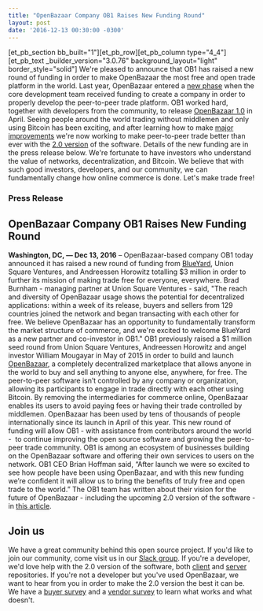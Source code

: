 ```yaml
---
title: "OpenBazaar Company OB1 Raises New Funding Round" 
layout: post
date: '2016-12-13 00:30:00 -0300'
---
```

        
\[et\_pb\_section bb\_built="1"\]\[et\_pb\_row\]\[et\_pb\_column type="4\_4"\]\[et\_pb\_text \_builder\_version="3.0.76" background\_layout="light" border\_style="solid"\] We're pleased to announce that OB1 has raised a new round of funding in order to make OpenBazaar the most free and open trade platform in the world. Last year, OpenBazaar entered a [new phase](https://blog.openbazaar.org/openbazaar-is-entering-a-new-phase-with-funding/#.WE8BeYgrKfY) when the core development team received funding to create a company in order to properly develop the peer-to-peer trade platform. OB1 worked hard, together with developers from the community, to release [OpenBazaar 1.0](https://openbazaar.org/) in April. Seeing people around the world trading without middlemen and only using Bitcoin has been exciting, and after learning how to make [major improvements](https://blog.openbazaar.org/current-limitations-of-the-openbazaar-software/#.WE8DOogrKfY) we're now working to make peer-to-peer trade better than ever with the [2.0 version](https://medium.com/@therealopenbazaar/openbazaar-2-0-p2p-trade-takes-the-next-step-4d75b7f23ec8#.ibp4gnxur) of the software. Details of the new funding are in the press release below. We're fortunate to have investors who understand the value of networks, decentralization, and Bitcoin. We believe that with such good investors, developers, and our community, we can fundamentally change how online commerce is done. Let's make trade free!

### Press Release

OpenBazaar Company OB1 Raises New Funding Round
-----------------------------------------------

**Washington, DC, — Dec 13, 2016** – OpenBazaar-based company OB1 today announced it has raised a new round of funding from [BlueYard](https://medium.com/@BlueYard/ob1-openbazaar-2be35862e0bf#.hoj9lk3o7), Union Square Ventures, and Andreessen Horowitz totalling $3 million in order to further its mission of making trade free for everyone, everywhere. Brad Burnham - managing partner at Union Square Ventures - said, "The reach and diversity of OpenBazaar usage shows the potential for decentralized applications: within a week of its release, buyers and sellers from 129 countries joined the network and began transacting with each other for free. We believe OpenBazaar has an opportunity to fundamentally transform the market structure of commerce, and we're excited to welcome BlueYard as a new partner and co-investor in OB1." OB1 previously raised a $1 million seed round from Union Square Ventures, Andreessen Horowitz and angel investor William Mougayar in May of 2015 in order to build and launch [OpenBazaar](https://openbazaar.org/), a completely decentralized marketplace that allows anyone in the world to buy and sell anything to anyone else, anywhere, for free. The peer-to-peer software isn’t controlled by any company or organization, allowing its participants to engage in trade directly with each other using Bitcoin. By removing the intermediaries for commerce online, OpenBazaar enables its users to avoid paying fees or having their trade controlled by middlemen. OpenBazaar has been used by tens of thousands of people internationally since its launch in April of this year. This new round of funding will allow OB1 - with assistance from contributors around the world -  to continue improving the open source software and growing the peer-to-peer trade community. OB1 is among an ecosystem of businesses building on the OpenBazaar software and offering their own services to users on the network. OB1 CEO Brian Hoffman said, “After launch we were so excited to see how people have been using OpenBazaar, and with this new funding we’re confident it will allow us to bring the benefits of truly free and open trade to the world.” The OB1 team has written about their vision for the future of OpenBazaar - including the upcoming 2.0 version of the software - in [this article](https://medium.com/@therealopenbazaar/openbazaar-2-0-p2p-trade-takes-the-next-step-4d75b7f23ec8#.ibp4gnxur).

Join us
-------

We have a great community behind this open source project. If you'd like to join our community, come visit us in our [Slack group](https://openbazaar.org/slack). If you're a developer, we'd love help with the 2.0 version of the software, both [client](https://github.com/OpenBazaar/openbazaar-desktop) and [server](https://github.com/OpenBazaar/openbazaar-go) repositories. If you're not a developer but you've used OpenBazaar, we want to hear from you in order to make the 2.0 version the best it can be. We have a [buyer survey](https://www.surveymonkey.com/r/6TXCYTC) and a [vendor survey](https://www.surveymonkey.com/r/8FS6MJY) to learn what works and what doesn't. 